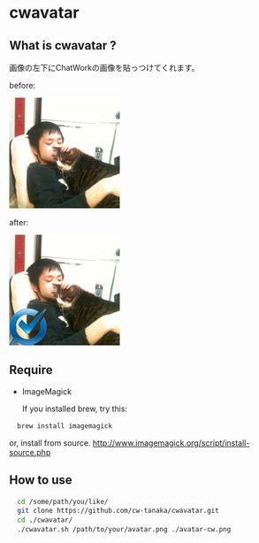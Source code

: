 cwavatar
========

## What is cwavatar ?

画像の左下にChatWorkの画像を貼っつけてくれます。

before:

![before](./example/before.png)

after:

![after](./example/after.png)

## Require

- ImageMagick

  If you installed brew, try this:

```bash
  brew install imagemagick
```

  or, install from source.
  http://www.imagemagick.org/script/install-source.php
  
## How to use

```bash
  cd /some/path/you/like/
  git clone https://github.com/cw-tanaka/cwavatar.git
  cd ./cwavatar/
  ./cwavatar.sh /path/to/your/avatar.png ./avatar-cw.png
```


  


 
